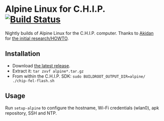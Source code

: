 Alpine Linux for C.H.I.P. [![Build Status](https://travis-ci.com/MadhbhavikaR/chip-alpine.svg?branch=master)](https://travis-ci.com/MadhbhavikaR/chip-alpine)
=========================

Nightly builds of Alpine Linux for the C.H.I.P. computer.
Thanks to [Akidan](https://bbs.nextthing.co/users/Akidan) for [the initial research/HOWTO](https://bbs.nextthing.co/t/c-h-i-p-now-runs-alpine-linux/5109).

## Installation

* Download [the latest release](https://github.com/marvinroger/chip-alpine/releases).
* Extract it: `tar zxvf alpine*.tar.gz`
* From within the C.H.I.P. SDK: `sudo BUILDROOT_OUTPUT_DIR=alpine/ ./chip-fel-flash.sh`

## Usage

Run `setup-alpine` to configure the hostname, Wi-Fi credentials (wlan0), apk repository, SSH and NTP.
